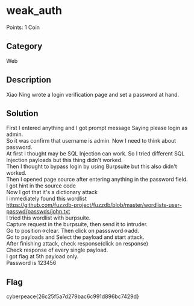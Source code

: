 # weak_auth
Points: 1 Coin

## Category
Web

## Description
Xiao Ning wrote a login verification page and set a password at hand.

## Solution
First I entered anything and I got prompt message Saying please login as admin.  
So it was confirm that username is admin. Now I need to think about password.   
At first I thought may be SQL Injection can work. So I tried different SQL Injection payloads but this thing didn't worked.  
Then I thought to bypass login by using Burpsuite but this also didn't worked.  
Then I opened page source after entering anything in the password field.  
I got hint in the source code <!--maybe you need a dictionary-->  
Now I got that it's a dictionary attack  
I immediately found this wordlist  
https://github.com/fuzzdb-project/fuzzdb/blob/master/wordlists-user-passwd/passwds/john.txt   
I tried this wordlist with burpsuite.  
Capture request in the burpsuite, then send it to intruder.  
Go to position->clear. Then click on passsword->add.  
Go to payloads and Select the payload and start attack.  
After finishing attack, check response(click on response)  
Check response of every single payload.  
I got flag at 5th payload only.   
Password is 123456  

## Flag
cyberpeace{26c25f5a7d279bac6c991d896bc7429d}
